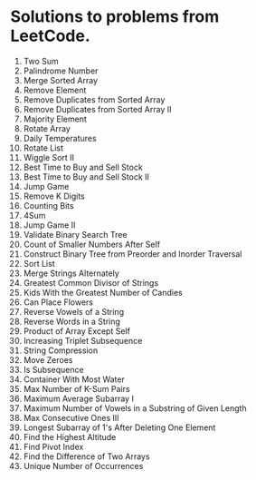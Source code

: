 # Solutions to problems from LeetCode.

1. Two Sum
2. Palindrome Number
3. Merge Sorted Array
4. Remove Element
5. Remove Duplicates from Sorted Array
6. Remove Duplicates from Sorted Array II
7. Majority Element
8. Rotate Array
9. Daily Temperatures
10. Rotate List
11. Wiggle Sort II
12. Best Time to Buy and Sell Stock
13. Best Time to Buy and Sell Stock II
14. Jump Game
15. Remove K Digits
16. Counting Bits
17. 4Sum
18. Jump Game II
19. Validate Binary Search Tree
20. Count of Smaller Numbers After Self
21. Construct Binary Tree from Preorder and Inorder Traversal
22. Sort List
23. Merge Strings Alternately
24. Greatest Common Divisor of Strings
25. Kids With the Greatest Number of Candies
26. Can Place Flowers
27. Reverse Vowels of a String
28. Reverse Words in a String
29. Product of Array Except Self
30. Increasing Triplet Subsequence
31. String Compression
32. Move Zeroes
33. Is Subsequence
34. Container With Most Water
35. Max Number of K-Sum Pairs
36. Maximum Average Subarray I
37. Maximum Number of Vowels in a Substring of Given Length
38. Max Consecutive Ones III
39. Longest Subarray of 1's After Deleting One Element
40. Find the Highest Altitude
41. Find Pivot Index
42. Find the Difference of Two Arrays
43. Unique Number of Occurrences
